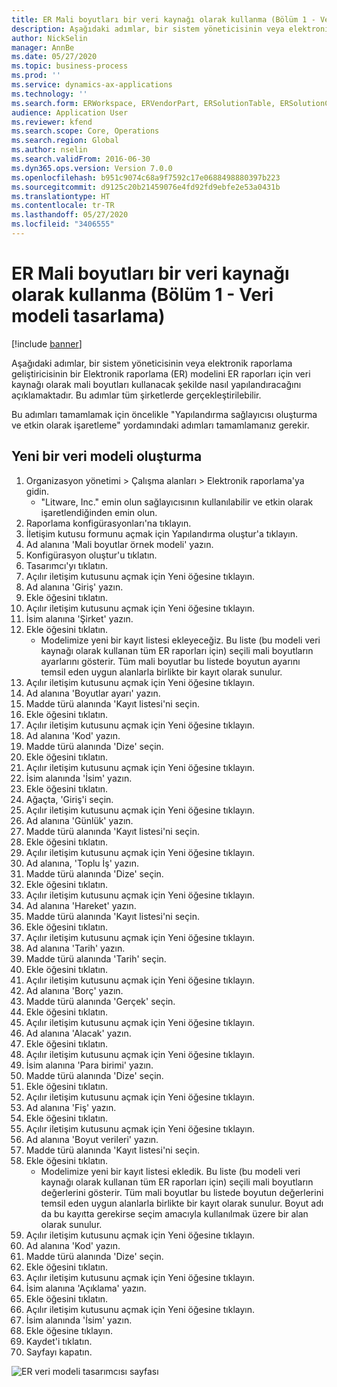 ```yaml
---
title: ER Mali boyutları bir veri kaynağı olarak kullanma (Bölüm 1 - Veri modeli tasarlama)
description: Aşağıdaki adımlar, bir sistem yöneticisinin veya elektronik raporlama geliştiricisinin bir Elektronik raporlama (ER) modelini ER raporları için veri kaynağı olarak mali boyutları kullanacak şekilde nasıl yapılandıracağını açıklamaktadır.
author: NickSelin
manager: AnnBe
ms.date: 05/27/2020
ms.topic: business-process
ms.prod: ''
ms.service: dynamics-ax-applications
ms.technology: ''
ms.search.form: ERWorkspace, ERVendorPart, ERSolutionTable, ERSolutionCreateDropDialog, ERDataModelDesigner, ERDataModelContentsItemCreationDialog
audience: Application User
ms.reviewer: kfend
ms.search.scope: Core, Operations
ms.search.region: Global
ms.author: nselin
ms.search.validFrom: 2016-06-30
ms.dyn365.ops.version: Version 7.0.0
ms.openlocfilehash: b951c9074c68a9f7592c17e0688498880397b223
ms.sourcegitcommit: d9125c20b21459076e4fd92fd9ebfe2e53a0431b
ms.translationtype: HT
ms.contentlocale: tr-TR
ms.lasthandoff: 05/27/2020
ms.locfileid: "3406555"
---
```

# <a name="er-use-financial-dimensions-as-a-data-source-part-1---design-data-model"></a>ER Mali boyutları bir veri kaynağı olarak kullanma (Bölüm 1 - Veri modeli tasarlama)

[!include [banner](../../includes/banner.md)]

Aşağıdaki adımlar, bir sistem yöneticisinin veya elektronik raporlama geliştiricisinin bir Elektronik raporlama (ER) modelini ER raporları için veri kaynağı olarak mali boyutları kullanacak şekilde nasıl yapılandıracağını açıklamaktadır. Bu adımlar tüm şirketlerde gerçekleştirilebilir.

Bu adımları tamamlamak için öncelikle "Yapılandırma sağlayıcısı oluşturma ve etkin olarak işaretleme" yordamındaki adımları tamamlamanız gerekir.


## <a name="create-a-new-data-model"></a>Yeni bir veri modeli oluşturma
1. Organizasyon yönetimi > Çalışma alanları > Elektronik raporlama'ya gidin.
    * "Litware, Inc." emin olun sağlayıcısının kullanılabilir ve etkin olarak işaretlendiğinden emin olun.  
2. Raporlama konfigürasyonları'na tıklayın.
3. İletişim kutusu formunu açmak için Yapılandırma oluştur'a tıklayın.
4. Ad alanına 'Mali boyutlar örnek modeli' yazın.
5. Konfigürasyon oluştur'u tıklatın.
6. Tasarımcı'yı tıklatın.
7. Açılır iletişim kutusunu açmak için Yeni öğesine tıklayın.
8. Ad alanına 'Giriş' yazın.
9. Ekle öğesini tıklatın.
10. Açılır iletişim kutusunu açmak için Yeni öğesine tıklayın.
11. İsim alanına 'Şirket' yazın.
12. Ekle öğesini tıklatın.
    * Modelimize yeni bir kayıt listesi ekleyeceğiz. Bu liste (bu modeli veri kaynağı olarak kullanan tüm ER raporları için) seçili mali boyutların ayarlarını gösterir. Tüm mali boyutlar bu listede boyutun ayarını temsil eden uygun alanlarla birlikte bir kayıt olarak sunulur.  
13. Açılır iletişim kutusunu açmak için Yeni öğesine tıklayın.
14. Ad alanına 'Boyutlar ayarı' yazın.
15. Madde türü alanında 'Kayıt listesi'ni seçin.
16. Ekle öğesini tıklatın.
17. Açılır iletişim kutusunu açmak için Yeni öğesine tıklayın.
18. Ad alanına 'Kod' yazın.
19. Madde türü alanında 'Dize' seçin.
20. Ekle öğesini tıklatın.
21. Açılır iletişim kutusunu açmak için Yeni öğesine tıklayın.
22. İsim alanında 'İsim' yazın.
23. Ekle öğesini tıklatın.
24. Ağaçta, 'Giriş'i seçin.
25. Açılır iletişim kutusunu açmak için Yeni öğesine tıklayın.
26. Ad alanına 'Günlük' yazın.
27. Madde türü alanında 'Kayıt listesi'ni seçin.
28. Ekle öğesini tıklatın.
29. Açılır iletişim kutusunu açmak için Yeni öğesine tıklayın.
30. Ad alanına, 'Toplu İş' yazın.
31. Madde türü alanında 'Dize' seçin.
32. Ekle öğesini tıklatın.
33. Açılır iletişim kutusunu açmak için Yeni öğesine tıklayın.
34. Ad alanına 'Hareket' yazın.
35. Madde türü alanında 'Kayıt listesi'ni seçin.
36. Ekle öğesini tıklatın.
37. Açılır iletişim kutusunu açmak için Yeni öğesine tıklayın.
38. Ad alanına 'Tarih' yazın.
39. Madde türü alanında 'Tarih' seçin.
40. Ekle öğesini tıklatın.
41. Açılır iletişim kutusunu açmak için Yeni öğesine tıklayın.
42. Ad alanına 'Borç' yazın.
43. Madde türü alanında 'Gerçek' seçin.
44. Ekle öğesini tıklatın.
45. Açılır iletişim kutusunu açmak için Yeni öğesine tıklayın.
46. Ad alanına 'Alacak' yazın.
47. Ekle öğesini tıklatın.
48. Açılır iletişim kutusunu açmak için Yeni öğesine tıklayın.
49. İsim alanına 'Para birimi' yazın.
50. Madde türü alanında 'Dize' seçin.
51. Ekle öğesini tıklatın.
52. Açılır iletişim kutusunu açmak için Yeni öğesine tıklayın.
53. Ad alanına 'Fiş' yazın.
54. Ekle öğesini tıklatın.
55. Açılır iletişim kutusunu açmak için Yeni öğesine tıklayın.
56. Ad alanına 'Boyut verileri' yazın.
57. Madde türü alanında 'Kayıt listesi'ni seçin.
58. Ekle öğesini tıklatın.
    * Modelimize yeni bir kayıt listesi ekledik. Bu liste (bu modeli veri kaynağı olarak kullanan tüm ER raporları için) seçili mali boyutların değerlerini gösterir. Tüm mali boyutlar bu listede boyutun değerlerini temsil eden uygun alanlarla birlikte bir kayıt olarak sunulur. Boyut adı da bu kayıtta gerekirse seçim amacıyla kullanılmak üzere bir alan olarak sunulur.  
59. Açılır iletişim kutusunu açmak için Yeni öğesine tıklayın.
60. Ad alanına 'Kod' yazın.
61. Madde türü alanında 'Dize' seçin.
62. Ekle öğesini tıklatın.
63. Açılır iletişim kutusunu açmak için Yeni öğesine tıklayın.
64. İsim alanına 'Açıklama' yazın.
65. Ekle öğesini tıklatın.
66. Açılır iletişim kutusunu açmak için Yeni öğesine tıklayın.
67. İsim alanında 'İsim' yazın.
68. Ekle öğesine tıklayın.
69. Kaydet'i tıklatın.
70. Sayfayı kapatın.

![ER veri modeli tasarımcısı sayfası](../media/er-financial-dimensions-guides-data-model.png)

